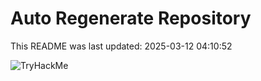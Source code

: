 # Auto Regenerate Repository

This README was last updated: 2025-03-12 04:10:52

 ![TryHackMe](https://tryhackme.com/badge/533634)